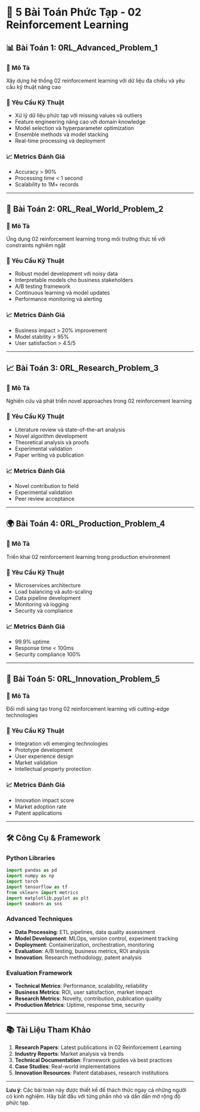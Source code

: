 # 🎯 5 Bài Toán Phức Tạp - 02 Reinforcement Learning

## 📊 Bài Toán 1: 0RL_Advanced_Problem_1

### 🎯 Mô Tả
Xây dựng hệ thống 02 reinforcement learning với dữ liệu đa chiều và yêu cầu kỹ thuật nâng cao

### 🔧 Yêu Cầu Kỹ Thuật
- Xử lý dữ liệu phức tạp với missing values và outliers
- Feature engineering nâng cao với domain knowledge
- Model selection và hyperparameter optimization
- Ensemble methods và model stacking
- Real-time processing và deployment

### 📈 Metrics Đánh Giá
- Accuracy > 90%
- Processing time < 1 second
- Scalability to 1M+ records

---

## 🏥 Bài Toán 2: 0RL_Real_World_Problem_2

### 🎯 Mô Tả
Ứng dụng 02 reinforcement learning trong môi trường thực tế với constraints nghiêm ngặt

### 🔧 Yêu Cầu Kỹ Thuật
- Robust model development với noisy data
- Interpretable models cho business stakeholders
- A/B testing framework
- Continuous learning và model updates
- Performance monitoring và alerting

### 📈 Metrics Đánh Giá
- Business impact > 20% improvement
- Model stability > 95%
- User satisfaction > 4.5/5

---

## 📈 Bài Toán 3: 0RL_Research_Problem_3

### 🎯 Mô Tả
Nghiên cứu và phát triển novel approaches trong 02 reinforcement learning

### 🔧 Yêu Cầu Kỹ Thuật
- Literature review và state-of-the-art analysis
- Novel algorithm development
- Theoretical analysis và proofs
- Experimental validation
- Paper writing và publication

### 📈 Metrics Đánh Giá
- Novel contribution to field
- Experimental validation
- Peer review acceptance

---

## 🌍 Bài Toán 4: 0RL_Production_Problem_4

### 🎯 Mô Tả
Triển khai 02 reinforcement learning trong production environment

### 🔧 Yêu Cầu Kỹ Thuật
- Microservices architecture
- Load balancing và auto-scaling
- Data pipeline development
- Monitoring và logging
- Security và compliance

### 📈 Metrics Đánh Giá
- 99.9% uptime
- Response time < 100ms
- Security compliance 100%

---

## 🚗 Bài Toán 5: 0RL_Innovation_Problem_5

### 🎯 Mô Tả
Đổi mới sáng tạo trong 02 reinforcement learning với cutting-edge technologies

### 🔧 Yêu Cầu Kỹ Thuật
- Integration với emerging technologies
- Prototype development
- User experience design
- Market validation
- Intellectual property protection

### 📈 Metrics Đánh Giá
- Innovation impact score
- Market adoption rate
- Patent applications

---

## 🛠️ Công Cụ & Framework

### Python Libraries
```python
import pandas as pd
import numpy as np
import torch
import tensorflow as tf
from sklearn import metrics
import matplotlib.pyplot as plt
import seaborn as sns
```

### Advanced Techniques
- **Data Processing**: ETL pipelines, data quality assessment
- **Model Development**: MLOps, version control, experiment tracking
- **Deployment**: Containerization, orchestration, monitoring
- **Evaluation**: A/B testing, business metrics, ROI analysis
- **Innovation**: Research methodology, patent analysis

### Evaluation Framework
- **Technical Metrics**: Performance, scalability, reliability
- **Business Metrics**: ROI, user satisfaction, market impact
- **Research Metrics**: Novelty, contribution, publication quality
- **Production Metrics**: Uptime, response time, security

---

## 📚 Tài Liệu Tham Khảo

1. **Research Papers**: Latest publications in 02 Reinforcement Learning
2. **Industry Reports**: Market analysis và trends
3. **Technical Documentation**: Framework guides và best practices
4. **Case Studies**: Real-world implementations
5. **Innovation Resources**: Patent databases, research institutions

---

**Lưu ý**: Các bài toán này được thiết kế để thách thức ngay cả những người có kinh nghiệm. Hãy bắt đầu với từng phần nhỏ và dần dần mở rộng độ phức tạp.
